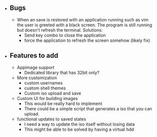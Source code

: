 - ## Bugs
  - When an save is restored with an application running such as vim the user is greeted with a black screen. The program is still running but doesn't refresh the terminal. Solutions:
    - Send key combo to close the application
    - force the application to refresh the screen somehow (likely fix)
- ## Features to add 
  - Appimage support
    - Dedicated library that has 32bit only?
  - More customization
    - custom usernames
    - custom shell themes
    - Custom iso upload and save
  - Custom UI for building images
    - This would be really hard to implement
    - There could be a simple script that generates a iso that you can upload.
  - functional updates to saved states
    - I need a way to update the iso itself without losing data
    - This might be able to be solved by having a virtual hdd

